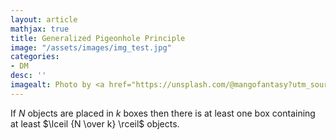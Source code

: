 ```yaml
---
layout: article
mathjax: true
title: Generalized Pigeonhole Principle
image: "/assets/images/img_test.jpg"
categories:
- DM
desc: '' 
imagealt: Photo by <a href="https://unsplash.com/@mangofantasy?utm_source=unsplash&utm_medium=referral&utm_content=creditCopyText">Tim Johnson</a> on <a href="https://unsplash.com/s/photos/logic?utm_source=unsplash&utm_medium=referral&utm_content=creditCopyText">Unsplash</a>
---
```


If $N$ objects are placed in $k$ boxes then there is at least one box containing at least $\lceil {N \over k} \rceil$ objects.